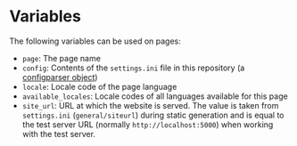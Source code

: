 # Variables #

The following variables can be used on pages:

- `page`: The page name
- `config`: Contents of the `settings.ini` file in this repository (a
  [configparser object](http://docs.python.org/2/library/configparser.html))
- `locale`: Locale code of the page language
- `available_locales`: Locale codes of all languages available for this page
- `site_url`: URL at which the website is served. The value is taken from
  `settings.ini` (`general/siteurl`) during static generation and is equal to
  the test server URL (normally `http://localhost:5000`) when working with the
  test server.
